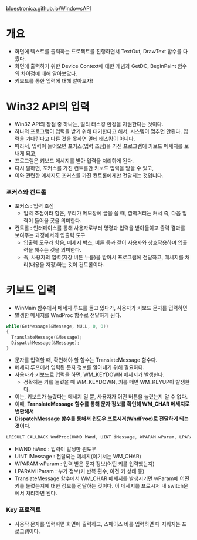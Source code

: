 [bluestronica.github.io/WindowsAPI](https://bluestronica.github.io/WindowsAPI)

# 개요
- 화면에 텍스트를 출력하는 프로젝트를 진행하면서 TextOut, DrawText 함수를 다뤘다.
- 화면에 출력하기 위한 Device Context에 대한 개념과 GetDC, BeginPaint 함수의 차이점에 대해 알아보았다.
- 키보드를 통한 입력에 대해 알아보자!

# Win32 API의 입력
- Win32 API의 장점 중 하나는, 멀티 태스킹 환경을 지원한다는 것이다. 
- 하나의 프로그램이 입력을 받기 위해 대기한다고 해서, 시스템이 멈추면 안된다. 입력을 기다린다고 다른 것을 못하면 멀티 태스킹이 아니다. 
- 따라서, 입력이 들어오면 포커스(입력 초점)을 가진 프로그램에 키보드 메세지를 보내게 되고, 
- 프로그램은 키보드 메세지를 받아 입력을 처리하게 된다. 
- 다시 말하면, 포커스를 가진 컨트롤만 키보드 입력을 받을 수 있고, 
- 이와 관련한 메세지도 포커스를 가진 컨트롤에게만 전달되는 것입니다.

### 포커스와 컨트롤
- 포커스 : 입력 초점
  - 입력 초점이라 함은, 우리가 메모장에 글을 쓸 때, 깜빡거리는 커서 즉, 다음 입력이 들어올 곳을 의미한다.
- 컨트롤 : 인터페이스를 통해 사용자로부터 명령과 입력을 받아들이고 출력 결과를 보여주는 과정에서의 입출력 도구 
  - 입출력 도구라 함음, 메세지 박스, 버튼 등과 같이 사용자와 상호작용하며 입출력을 해주는 것을 의미한다.
  - 즉, 사용자의 입력(저장 버튼 누름)을 받아서 프로그램에 전달하고, 메세지를 처리(내용을 저장)하는 것이 컨트롤이다.
  
# 키보드 입력
- WinMain 함수에서 메세지 루프를 돌고 있다가, 사용자가 키보드 문자를 입력하면
- 발생한 메세지를 WndProc 함수로 전달하게 된다.
```c
while(GetMessage(&Message, NULL, 0, 0))
{
  TranslateMessage(&Message);
  DispatchMessage(&Message);
}
```
- 문자를 입력할 때, 확인해야 할 함수는 TranslateMessage 함수다.
- 메세지 루프에서 입력된 문자 정보를 알아내기 위해 필요하다.
- 사용자가 키보드로 입력을 하면, WM_KEYDOWN 메세지가 발생한다.
  - 정확히는 키를 눌렀을 때 WM_KEYDOWN, 키를 떼면 WM_KEYUP이 발생한다.
- 이는, 키보드가 눌렸다는 메세지 일 뿐, 사용자가 어떤 버튼을 눌렸는지 알 수 없다.
- 이때, **TranslateMessage 함수를 통해 문자 정보를 확인해 WM_CHAR 메세지로 변환해서**
- **DispatchMessage 함수를 통해서 윈도우 프로시저(WndProc)로 전달하게 되는 것이다.**
```C
LRESULT CALLBACK WndProc(HWND hWnd, UINT iMessage, WPARAM wParam, LPARAM lParam)
```
- HWND hWnd : 입력이 발생한 윈도우
- UINT iMessage : 전달되는 메세지(여기서는 WM_CHAR)
- WPARAM wParam : 입력 받은 문자 정보(어떤 키를 입력했는지)
- LPARAM lParam : 부가 정보(키 반복 횟수, 이전 키 상태 등)
- TranslateMessage 함수에서 WM_CHAR 메세지를 발생시키면 wParam에 어떤 키를 눌렀는지에 대한 정보를 전달하는 것이다. 이 메세지를 프로시저 내 switch문에서 처리하면 된다.

### Key 프로젝트
- 사용작 문자를 입력하면 화면에 출력하고, 스페이스 바를 입력하면 다 지워지는 프로그램이다.
```c

```

























